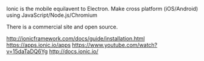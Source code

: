 
<!--
-->

Ionic is the mobile equilavent to Electron.
Make cross platform (iOS/Android) using JavaScript/Node.js/Chromium

There is a commercial site and open source.

http://ionicframework.com/docs/guide/installation.html
https://apps.ionic.io/apps
https://www.youtube.com/watch?v=15daTaDQ6Yg
http://docs.ionic.io/

<!-- vim: set autoindent expandtab sw=4 syntax=markdown: -->
